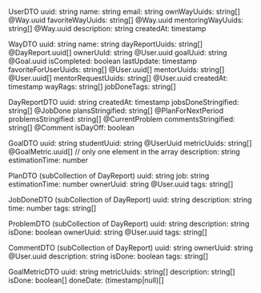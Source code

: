 UserDTO
uuid: string
name: string
email: string
ownWayUuids: string[] @Way.uuid
favoriteWayUuids: string[] @Way.uuid
mentoringWayUuids: string[] @Way.uuid
description: string
createdAt: timestamp

WayDTO
uuid: string
name: string
dayReportUuids: string[] @DayReport.uuid[]
ownerUuId: string @User.uuid
goalUuid: string @Goal.uuid
isCompleted: boolean
lastUpdate: timestamp
favoriteForUserUuids: string[] @User.uuid[]
mentorUuids: string[] @User.uuid[]
mentorRequestUuids: string[] @User.uuid
createdAt: timestamp
wayRags: string[]
jobDoneTags: string[]

DayReportDTO
uuid: string
createdAt: timestamp
jobsDoneStringified: string[] @JobDone
plansStringified: string[] @PlanForNextPeriod
problemsStringified: string[] @CurrentProblem
commentsStringified: string[] @Comment
isDayOff: boolean


GoalDTO
uuid: string
studentUuid: string @UserUuid
metricUuids: string[] @GoalMetric.uuid[] // only one element in the array
description: string
estimationTime: number

PlanDTO (subCollection of DayReport)
uuid: string
job: string
estimationTime: number
ownerUuid: string @User.uuid
tags: string[]

JobDoneDTO (subCollection of DayReport)
uuid: string
description: string
time: number
tags: string[]

ProblemDTO (subCollection of DayReport)
uuid: string
description: string
isDone: boolean
ownerUuid: string @User.uuid
tags: string[]

CommentDTO (subCollection of DayReport)
uuid: string
ownerUuid: string @User.uuid
description: string
isDone: boolean
tags: string[]

GoalMetricDTO
uuid: string
metricUuids: string[]
description: string[]
isDone: boolean[]
doneDate: (timestamp|null)[]
